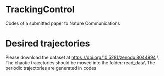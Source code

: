 # TrackingControl
Codes of a submitted paper to Nature Communications

# Desired trajectories
Please download the dataset at https://doi.org/10.5281/zenodo.8044994 \\
The chaotic trajectories should be moved into the folder: read_data\\
The periodic trajectories are generated in codes

